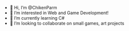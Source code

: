 - 👋 Hi, I’m @ChikenParm
- 👀 I’m interested in Web and Game Development!
- 🌱 I’m currently learning C#
- 💞️ I’m looking to collaborate on small games, art projects

<!---
ChikenParm/ChikenParm is a ✨ special ✨ repository because its `README.md` (this file) appears on your GitHub profile.
You can click the Preview link to take a look at your changes.
--->
